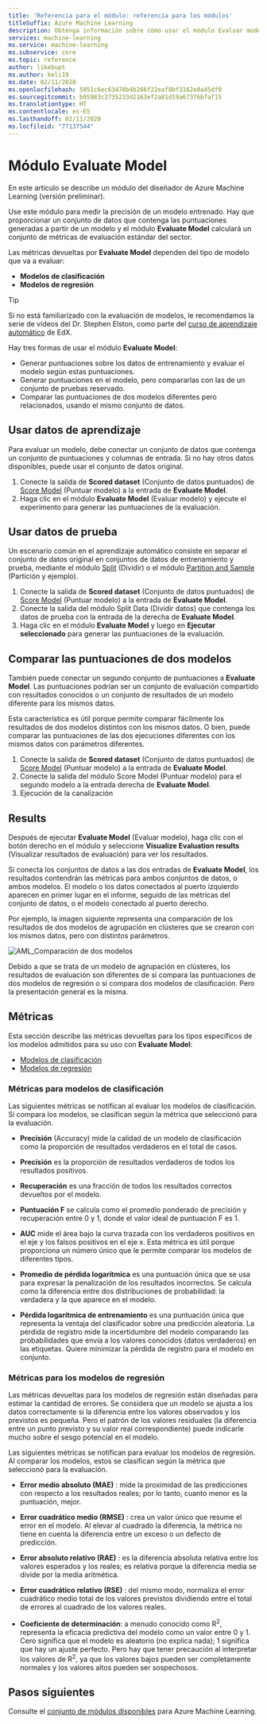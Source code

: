 ```yaml
---
title: 'Referencia para el módulo: referencia para los módulos'
titleSuffix: Azure Machine Learning
description: Obtenga información sobre cómo usar el módulo Evaluar modelo en Azure Machine Learning para medir la precisión de un modelo entrenado.
services: machine-learning
ms.service: machine-learning
ms.subservice: core
ms.topic: reference
author: likebupt
ms.author: keli19
ms.date: 02/11/2020
ms.openlocfilehash: 5951c6ec63478b4b266f22eaf8bf3162e0a45df0
ms.sourcegitcommit: b95983c3735233d2163ef2a81d19a67376bfaf15
ms.translationtype: HT
ms.contentlocale: es-ES
ms.lasthandoff: 02/11/2020
ms.locfileid: "77137544"
---
```

# <a name="evaluate-model-module"></a>Módulo Evaluate Model

En este artículo se describe un módulo del diseñador de Azure Machine Learning (versión preliminar).

Use este módulo para medir la precisión de un modelo entrenado. Hay que proporcionar un conjunto de datos que contenga las puntuaciones generadas a partir de un modelo y el módulo **Evaluate Model** calculará un conjunto de métricas de evaluación estándar del sector.
  
 Las métricas devueltas por **Evaluate Model** dependen del tipo de modelo que va a evaluar:  
  
-   **Modelos de clasificación**    
-   **Modelos de regresión**    


> [!TIP]
> Si no está familiarizado con la evaluación de modelos, le recomendamos la serie de vídeos del Dr. Stephen Elston, como parte del [curso de aprendizaje automático](https://blogs.technet.microsoft.com/machinelearning/2015/09/08/new-edx-course-data-science-machine-learning-essentials/) de EdX. 


Hay tres formas de usar el módulo **Evaluate Model**:

+ Generar puntuaciones sobre los datos de entrenamiento y evaluar el modelo según estas puntuaciones.
+ Generar puntuaciones en el modelo, pero compararlas con las de un conjunto de pruebas reservado.
+ Comparar las puntuaciones de dos modelos diferentes pero relacionados, usando el mismo conjunto de datos.

## <a name="use-the-training-data"></a>Usar datos de aprendizaje

Para evaluar un modelo, debe conectar un conjunto de datos que contenga un conjunto de puntuaciones y columnas de entrada.  Si no hay otros datos disponibles, puede usar el conjunto de datos original.

1. Conecte la salida de **Scored dataset** (Conjunto de datos puntuados) de [Score Model](./score-model.md) (Puntuar modelo) a la entrada de **Evaluate Model**. 
2. Haga clic en el módulo **Evaluate Model** (Evaluar modelo) y ejecute el experimento para generar las puntuaciones de la evaluación.

## <a name="use-testing-data"></a>Usar datos de prueba

Un escenario común en el aprendizaje automático consiste en separar el conjunto de datos original en conjuntos de datos de entrenamiento y prueba, mediante el módulo [Split](./split-data.md) (Dividir) o el módulo [Partition and Sample](./partition-and-sample.md) (Partición y ejemplo). 

1. Conecte la salida de **Scored dataset** (Conjunto de datos puntuados) de [Score Model](score-model.md) (Puntuar modelo) a la entrada de **Evaluate Model**. 
2. Conecte la salida del módulo Split Data (Dividir datos) que contenga los datos de prueba con la entrada de la derecha de **Evaluate Model**.
2. Haga clic en el módulo **Evaluate Model** y luego en **Ejecutar seleccionado** para generar las puntuaciones de la evaluación.

## <a name="compare-scores-from-two-models"></a>Comparar las puntuaciones de dos modelos

También puede conectar un segundo conjunto de puntuaciones a **Evaluate Model**.  Las puntuaciones podrían ser un conjunto de evaluación compartido con resultados conocidos o un conjunto de resultados de un modelo diferente para los mismos datos.

Esta característica es útil porque permite comparar fácilmente los resultados de dos modelos distintos con los mismos datos. O bien, puede comparar las puntuaciones de las dos ejecuciones diferentes con los mismos datos con parámetros diferentes.

1. Conecte la salida de **Scored dataset** (Conjunto de datos puntuados) de [Score Model](score-model.md) (Puntuar modelo) a la entrada de **Evaluate Model**. 
2. Conecte la salida del módulo Score Model (Puntuar modelo) para el segundo modelo a la entrada derecha de **Evaluate Model**.
3. Ejecución de la canalización

## <a name="results"></a>Results

Después de ejecutar **Evaluate Model** (Evaluar modelo), haga clic con el botón derecho en el módulo y seleccione **Visualize Evaluation results** (Visualizar resultados de evaluación) para ver los resultados.

Si conecta los conjuntos de datos a las dos entradas de **Evaluate Model**, los resultados contendrán las métricas para ambos conjuntos de datos, o ambos modelos.
El modelo o los datos conectados al puerto izquierdo aparecen en primer lugar en el informe, seguido de las métricas del conjunto de datos, o el modelo conectado al puerto derecho.  

Por ejemplo, la imagen siguiente representa una comparación de los resultados de dos modelos de agrupación en clústeres que se crearon con los mismos datos, pero con distintos parámetros.  

![AML&#95;Comparación de dos modelos](media/module/aml-comparing2models.png "AML_Comparing2Models")  

Debido a que se trata de un modelo de agrupación en clústeres, los resultados de evaluación son diferentes de si compara las puntuaciones de dos modelos de regresión o si compara dos modelos de clasificación. Pero la presentación general es la misma. 

## <a name="metrics"></a>Métricas

Esta sección describe las métricas devueltas para los tipos específicos de los modelos admitidos para su uso con **Evaluate Model**:

+ [Modelos de clasificación](#metrics-for-classification-models)
+ [Modelos de regresión](#metrics-for-regression-models)

### <a name="metrics-for-classification-models"></a>Métricas para modelos de clasificación

Las siguientes métricas se notifican al evaluar los modelos de clasificación. Si compara los modelos, se clasifican según la métrica que seleccionó para la evaluación.  
  
-   **Precisión** (Accuracy) mide la calidad de un modelo de clasificación como la proporción de resultados verdaderos en el total de casos.  
  
-   **Precisión** es la proporción de resultados verdaderos de todos los resultados positivos.  
  
-   **Recuperación** es una fracción de todos los resultados correctos devueltos por el modelo.  
  
-   **Puntuación F** se calcula como el promedio ponderado de precisión y recuperación entre 0 y 1, donde el valor ideal de puntuación F es 1.  
  
-   **AUC** mide el área bajo la curva trazada con los verdaderos positivos en el eje y los falsos positivos en el eje x. Esta métrica es útil porque proporciona un número único que le permite comparar los modelos de diferentes tipos.  
  
- **Promedio de pérdida logarítmica** es una puntuación única que se usa para expresar la penalización de los resultados incorrectos. Se calcula como la diferencia entre dos distribuciones de probabilidad: la verdadera y la que aparece en el modelo.  
  
- **Pérdida logarítmica de entrenamiento** es una puntuación única que representa la ventaja del clasificador sobre una predicción aleatoria. La pérdida de registro mide la incertidumbre del modelo comparando las probabilidades que envía a los valores conocidos (datos verdaderos) en las etiquetas. Quiere minimizar la pérdida de registro para el modelo en conjunto.

### <a name="metrics-for-regression-models"></a>Métricas para los modelos de regresión
 
Las métricas devueltas para los modelos de regresión están diseñadas para estimar la cantidad de errores.  Se considera que un modelo se ajusta a los datos correctamente si la diferencia entre los valores observados y los previstos es pequeña. Pero el patrón de los valores residuales (la diferencia entre un punto previsto y su valor real correspondiente) puede indicarle mucho sobre el sesgo potencial en el modelo.  
  
 Las siguientes métricas se notifican para evaluar los modelos de regresión. Al comparar los modelos, estos se clasifican según la métrica que seleccionó para la evaluación.  
  
- **Error medio absoluto (MAE)** : mide la proximidad de las predicciones con respecto a los resultados reales; por lo tanto, cuanto menor es la puntuación, mejor.  
  
- **Error cuadrático medio (RMSE)** : crea un valor único que resume el error en el modelo. Al elevar al cuadrado la diferencia, la métrica no tiene en cuenta la diferencia entre un exceso o un defecto de predicción.  
  
- **Error absoluto relativo (RAE)** : es la diferencia absoluta relativa entre los valores esperados y los reales; es relativa porque la diferencia media se divide por la media aritmética.  
  
- **Error cuadrático relativo (RSE)** : del mismo modo, normaliza el error cuadrático medio total de los valores previstos dividiendo entre el total de errores al cuadrado de los valores reales.  
  

  
- **Coeficiente de determinación**: a menudo conocido como R<sup>2</sup>, representa la eficacia predictiva del modelo como un valor entre 0 y 1. Cero significa que el modelo es aleatorio (no explica nada); 1 significa que hay un ajuste perfecto. Pero hay que tener precaución al interpretar los valores de R<sup>2</sup>, ya que los valores bajos pueden ser completamente normales y los valores altos pueden ser sospechosos.
  

## <a name="next-steps"></a>Pasos siguientes

Consulte el [conjunto de módulos disponibles](module-reference.md) para Azure Machine Learning. 